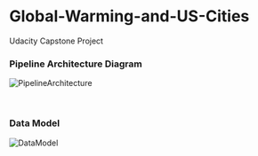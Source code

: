 # Global-Warming-and-US-Cities
Udacity Capstone Project



### Pipeline Architecture Diagram

![PipelineArchitecture](https://user-images.githubusercontent.com/23046900/147948965-bb76fc75-3f9d-404c-983f-1569f176bd7e.jpg)


&nbsp;
### Data Model

![DataModel](https://user-images.githubusercontent.com/23046900/148059288-d2baf655-72b8-477d-9a51-dc705a7d228c.jpg)
